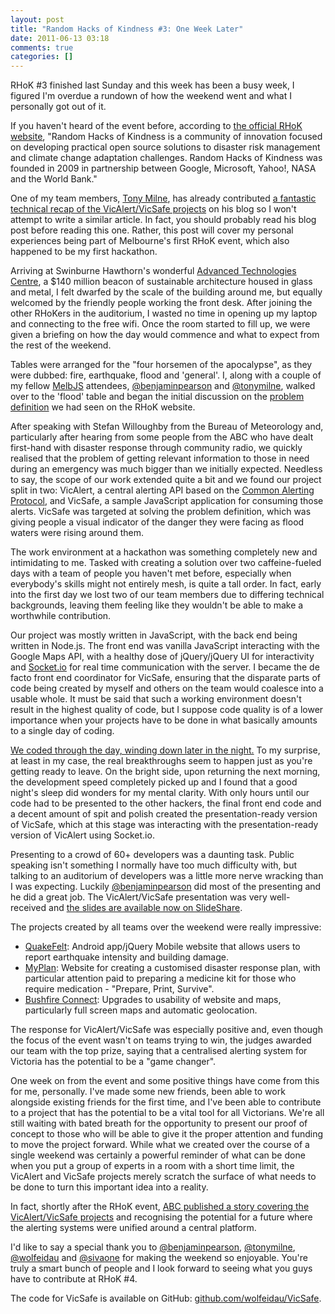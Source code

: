 ```yaml
---
layout: post
title: "Random Hacks of Kindness #3: One Week Later"
date: 2011-06-13 03:18
comments: true
categories: []
---
```

<p>RHoK #3 finished last Sunday and this week has been a busy week, I figured I'm overdue a rundown of how the weekend went and what I personally got out of it.</p>

<p>If you haven't heard of the event before, according to <a href="http://http://www.rhok.org" target="_blank">the official RHoK website</a>, "Random Hacks of Kindness is a community of innovation focused on developing practical open source solutions to disaster risk management and climate change adaptation challenges. Random Hacks of Kindness was founded in 2009 in partnership between Google, Microsoft, Yahoo!, NASA and the World Bank."</p>

<p>One of my team members, <a href="http://tonymilne.com.au" target="_blank">Tony Milne</a>, has already contributed <a href="http://tonymilne.com.au/posts/rhok-melbourne-vicalerts-and-vicsafe" target="_blank">a fantastic technical recap of the VicAlert/VicSafe projects</a> on his blog so I won't attempt to write a similar article. In fact, you should probably read his blog post before reading this one. Rather, this post will cover my personal experiences being part of Melbourne's first RHoK event, which also happened to be my first hackathon.</p>

<p>Arriving at Swinburne Hawthorn's wonderful <a href="http://www.swinburne.edu.au/chancellery/mediacentre/research/news/2011/02/atc-opens-for-business" target="_blank">Advanced Technologies Centre</a>, a $140 million beacon of sustainable architecture housed in glass and metal, I felt dwarfed by the scale of the building around me, but equally welcomed by the friendly people working the front desk. After joining the other RHoKers in the auditorium, I wasted no time in opening up my laptop and connecting to the free wifi. Once the room started to fill up, we were given a briefing on how the day would commence and what to expect from the rest of the weekend.</p>

<p>Tables were arranged for the "four horsemen of the apocalypse", as they were dubbed: fire, earthquake, flood and 'general'. I, along with a couple of my fellow <a href="http://groups.google.com/group/melbourne-javascript-jquery" target="_blank">MelbJS</a> attendees, <a href="http://twitter.com/benjaminpearson" target="_blank">@benjaminpearson</a> and <a href="http://twitter.com/tonymilne" target="_blank">@tonymilne</a>, walked over to the 'flood' table and began the initial discussion on the <a href="http://www.rhok.org/problems/confirm-flood-warning-safe-action-0" target="_blank">problem definition</a> we had seen on the RHoK website.</p>

<p>After speaking with Stefan Willoughby from the Bureau of Meteorology and, particularly after hearing from some people from the ABC who have dealt first-hand with disaster response through community radio, we quickly realised that the problem of getting relevant information to those in need during an emergency was much bigger than we initially expected. Needless to say, the scope of our work extended quite a bit and we found our project split in two: VicAlert, a central alerting API based on the <a href="http://en.wikipedia.org/wiki/Common_Alerting_Protocol" target="_blank">Common Alerting Protocol</a>, and VicSafe, a sample JavaScript application for consuming those alerts. VicSafe was targeted at solving the problem definition, which was giving people a visual indicator of the danger they were facing as flood waters were rising around them.</p>

<p>The work environment at a hackathon was something completely new and intimidating to me. Tasked with creating a solution over two caffeine-fueled days with a team of people you haven't met before, especially when everybody's skills might not entirely mesh, is quite a tall order. In fact, early into the first day we lost two of our team members due to differing technical backgrounds, leaving them feeling like they wouldn't be able to make a worthwhile contribution.</p>

<p>Our project was mostly written in JavaScript, with the back end being written in Node.js. The front end was vanilla JavaScript interacting with the Google Maps API, with a healthy dose of jQuery/jQuery UI for interactivity and <a href="http://socket.io/" target="_blank">Socket.io</a> for real time communication with the server. I became the de facto front end coordinator for VicSafe, ensuring that the disparate parts of code being created by myself and others on the team would coalesce into a usable whole. It must be said that such a working environment doesn't result in the highest quality of code, but I suppose code quality is of a lower importance when your projects have to be done in what basically amounts to a single day of coding.</p>

<p><a href="http://www.youtube.com/watch?v=gvKbHDF-Iko" target="_blank">We coded through the day, winding down later in the night.</a> To my surprise, at least in my case, the real breakthroughs seem to happen just as you're getting ready to leave. On the bright side, upon returning the next morning, the development speed completely picked up and I found that a good night's sleep did wonders for my mental clarity. With only hours until our code had to be presented to the other hackers, the final front end code and a decent amount of spit and polish created the presentation-ready version of VicSafe, which at this stage was interacting with the presentation-ready version of VicAlert using Socket.io.</p>

<p>Presenting to a crowd of 60+ developers was a daunting task. Public speaking isn't something I normally have too much difficulty with, but talking to an auditorium of developers was a little more nerve wracking than I was expecting. Luckily <a href="http://twitter.com/benjaminpearson" target="_blank">@benjaminpearson</a> did most of the presenting and he did a great job. The VicAlert/VicSafe presentation was very well-received and <a href="http://www.slideshare.net/BenPearson/vicalert-vicsafe" target="_blank">the slides are available now on SlideShare</a>.

<p>The projects created by all teams over the weekend were really impressive:</p>
<ul>
<li><a href="http://www.rhok.org/solutions/quakefelt" target="_blank">QuakeFelt</a>: Android app/jQuery Mobile website that allows users to report earthquake intensity and building damage.</li>
<li><a href="http://www.rhok.org/solutions/myplan" target="_blank">MyPlan</a>: Website for creating a customised disaster response plan, with particular attention paid to preparing a medicine kit for those who require medication - "Prepare, Print, Survive".</li>
<li><a href="http://www.rhok.org/problems/bushfire-connect" target="_blank">Bushfire Connect</a>: Upgrades to usability of website and maps, particularly full screen maps and automatic geolocation.</li>
</ul>

<p>The response for VicAlert/VicSafe was especially positive and, even though the focus of the event wasn't on teams trying to win, the judges awarded our team with the top prize, saying that a centralised alerting system for Victoria has the potential to be a "game changer".</p>

<p>One week on from the event and some positive things have come from this for me, personally. I've made some new friends, been able to work alongside existing friends for the first time, and I've been able to contribute to a project that has the potential to be a vital tool for all Victorians. We're all still waiting with bated breath for the opportunity to present our proof of concept to those who will be able to give it the proper attention and funding to move the project forward. While what we created over the course of a single weekend was certainly a powerful reminder of what can be done when you put a group of experts in a room with a short time limit, the VicAlert and VicSafe projects merely scratch the surface of what needs to be done to turn this important idea into a reality.</p>

<p>In fact, shortly after the RHoK event, <a href="http://www.abc.net.au/local/stories/2011/06/06/3236750.htm" target="_blank">ABC published a story covering the VicAlert/VicSafe projects</a> and recognising the potential for a future where the alerting systems were unified around a central platform.</p>

<p>I'd like to say a special thank you to <a href="http://twitter.com/benjaminpearson" target="_blank">@benjaminpearson</a>, <a href="http://twitter.com/tonymilne" target="_blank">@tonymilne</a>, <a href="http://twitter.com/wolfeidau" target="_blank">@wolfeidau</a> and <a href="http://twitter.com/sivaone" target="_blank">@sivaone</a> for making the weekend so enjoyable. You're truly a smart bunch of people and I look forward to seeing what you guys have to contribute at RHoK #4.</p>

<p>The code for VicSafe is available on GitHub: <a href="http://github.com/wolfeidau/VicSafe" target="_blank">github.com/wolfeidau/VicSafe</a>.</p>
